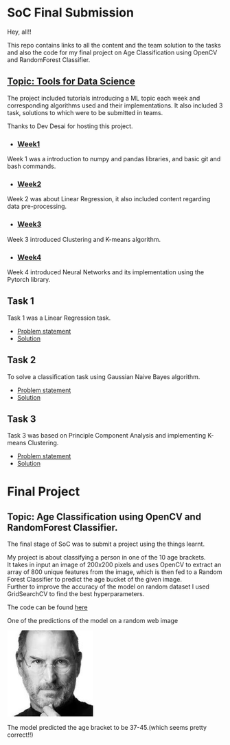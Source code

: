 # SoC Final Submission

Hey, all!!

This repo contains links to all the content and the team solution to the tasks and also the code for my final project on Age Classification using OpenCV and RandomForest Classifier.

## [Topic: Tools for Data Science](https://github.com/Tools-For-Data-Science-SOC)

The project included tutorials introducing a ML topic each week and corresponding algorithms used and their implementations.
It also included 3 task, solutions to which were to be submitted in teams.

Thanks to Dev Desai for hosting this project.

- ### [Week1](https://github.com/Tools-For-Data-Science-SOC/reading-material/blob/main/Week1_numpy_pandas.ipynb)

Week 1 was a introduction to numpy and pandas libraries, and basic git and bash commands.

- ### [Week2](https://github.com/Tools-For-Data-Science-SOC/reading-material/blob/main/Week2_regression.ipynb)

Week 2 was about Linear Regression, it also included content regarding data pre-processing.

- ### [Week3](https://github.com/Tools-For-Data-Science-SOC/reading-material/blob/main/Week3_clustering.ipynb)

Week 3 introduced Clustering and K-means algorithm.

- ### [Week4](https://github.com/Tools-For-Data-Science-SOC/reading-material/blob/main/Week4_neuralNet.ipynb)

Week 4 introduced Neural Networks and its implementation using the Pytorch library.

## Task 1

Task 1 was a Linear Regression task.

- [Problem statement](https://github.com/Tools-For-Data-Science-SOC/tasks/blob/main/task1/task1-regression.pdf)
- [Solution](https://github.com/Tools-For-Data-Science-SOC/tasks/blob/main/task1/Team_Warrature/task1.ipynb)

## Task 2

To solve a classification task using Gaussian Naive Bayes algorithm.

- [Problem statement](https://github.com/Tools-For-Data-Science-SOC/tasks/blob/main/task2/task2-classification.pdf)
- [Solution](https://github.com/Tools-For-Data-Science-SOC/tasks/blob/main/task2/Pineapple_People/task2.ipynb)

## Task 3

Task 3 was based on Principle Component Analysis and implementing K-means Clustering.

- [Problem statement](https://github.com/Tools-For-Data-Science-SOC/tasks/blob/main/task3/task3-PCA.pdf)
- [Solution](https://github.com/Tools-For-Data-Science-SOC/tasks/blob/main/task3/Pineapple_People/task3.ipynb)

# Final Project

## Topic: Age Classification using OpenCV and RandomForest Classifier.

The final stage of SoC was to submit a project using the things learnt.

My project is about classifying a person in one of the 10 age brackets.<br>
It takes in input an image of 200x200 pixels and uses OpenCV to extract an array of 800 unique features from the image,
which is then fed to a Random Forest Classifier to predict the age bucket of the given image.<br>
Further to improve the accuracy of the model on random dataset I used GridSearchCV to find the best hyperparameters.

The code can be found [here](https://github.com/aniketp02/SoC_Assignment/blob/main/Soc_final.ipynb)

One of the predictions of the model on a random web image<br>

![image](https://github.com/aniketp02/SoC_Assignment/blob/main/img1.jpg)

The model predicted the age bracket to be 37-45.(which seems pretty correct!!)
